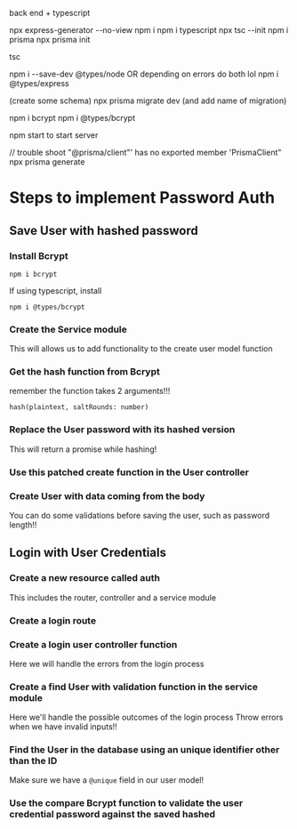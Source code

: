 back end + typescript

npx express-generator --no-view
npm i
npm i typescript
npx tsc --init
npm i prisma
npx prisma init

tsc

npm i --save-dev @types/node
OR depending on errors do both lol
npm i @types/express

(create some schema)
npx prisma migrate dev (and add name of migration)

npm i bcrypt
npm i @types/bcrypt

npm start to start server

// trouble shoot
"@prisma/client"' has no exported member 'PrismaClient"
npx prisma generate

# Steps to implement Password Auth

## Save User with hashed password

### Install Bcrypt

`npm i bcrypt`

If using typescript, install

`npm i @types/bcrypt`

### Create the Service module

This will allows us to add functionality to the create user model function

### Get the hash function from Bcrypt

remember the function takes 2 arguments!!!

`hash(plaintext, saltRounds: number)`

### Replace the User password with its hashed version

This will return a promise while hashing!

### Use this patched **create** function in the User controller

### Create User with data coming from the body

You can do some validations before saving the user, such as password length!!

## Login with User Credentials

### Create a new resource called **auth**

This includes the router, controller and a service module

### Create a login route

### Create a login user controller function

Here we will handle the errors from the login process

### Create a find User with validation function in the service module

Here we'll handle the possible outcomes of the login process
Throw errors when we have invalid inputs!!

### Find the User in the database using an unique identifier other than the ID

Make sure we have a `@unique` field in our user model!

### Use the compare Bcrypt function to validate the user credential password against the saved hashed
